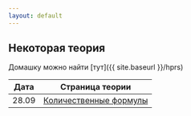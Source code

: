 ```yaml
---
layout: default
---
```


## Некоторая теория

Домашку можно найти [тут]({{ site.baseurl }}/hprs)

Дата | Страница теории
-----|-------------------
28.09|[Количественные формулы](quants)
